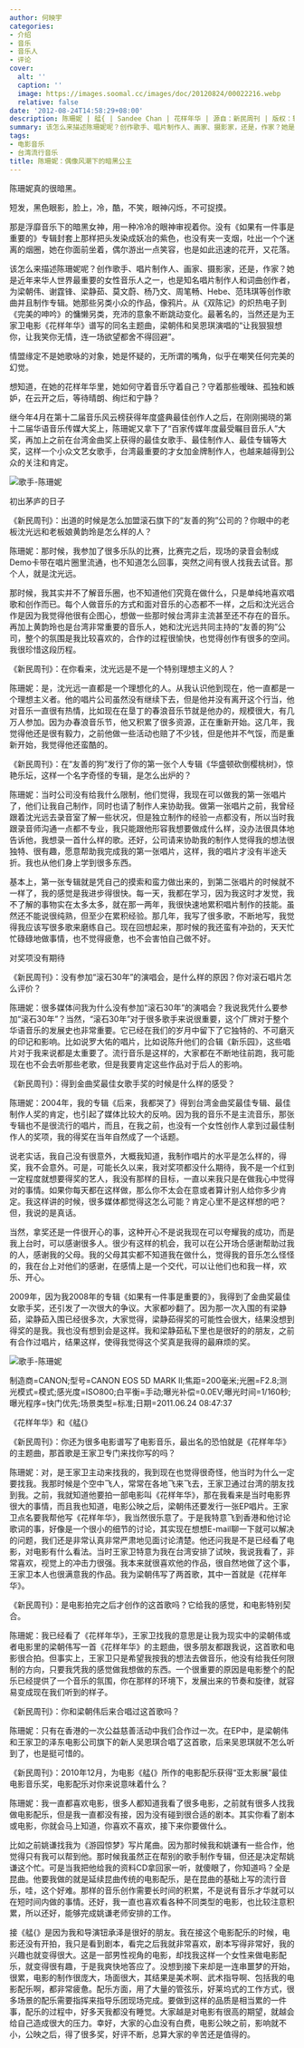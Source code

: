 ```yaml
---
author: 何映宇
categories:
- 介绍
- 音乐
- 音乐人
- 评论
cover:
  alt: ''
  caption: ''
  image: https://images.soomal.cc/images/doc/20120824/00022216.webp
  relative: false
date: '2012-08-24T14:58:29+08:00'
description: 陈珊妮 | 艋{ | Sandee Chan | 花样年华 | 源自：新民周刊 | 版权：转载 |  平均/总评分：00.00/0
summary: 该怎么来描述陈珊妮呢？创作歌手、唱片制作人、画家、摄影家，还是，作家？她是近年来华人世界最重要的女性音乐人之一，也是知名唱片制作人和词曲创作者，为梁朝伟、谢霆锋、梁静茹、莫文蔚、杨乃文、周笔畅、Hebe、范玮琪等创作歌曲并且制作专辑。她那些另类小众的作品，像鸦片。
tags:
- 电影音乐
- 台湾流行音乐
title: 陈珊妮：偶像风潮下的暗黑公主
---
```


陈珊妮真的很暗黑。

短发，黑色眼影，脸上，冷，酷，不笑，眼神闪烁，不可捉摸。

那是浮靡音乐下的暗黑女神，用一种冷冷的眼神审视着你。没有《如果有一件事是重要的》专辑封套上那样把头发染成妖冶的紫色，也没有夹一支烟，吐出一个个迷离的烟圈，她在你面前坐着，偶尔游出一点笑容，也是如此迅速的花开，又花落。

该怎么来描述陈珊妮呢？创作歌手、唱片制作人、画家、摄影家，还是，作家？她是近年来华人世界最重要的女性音乐人之一，也是知名唱片制作人和词曲创作者，为梁朝伟、谢霆锋、梁静茹、莫文蔚、杨乃文、周笔畅、Hebe、范玮琪等创作歌曲并且制作专辑。她那些另类小众的作品，像鸦片。从《双陈记》的炽热电子到《完美的呻吟》的慵懒另类，充沛的意象不断跳动变化。最著名的，当然还是为王家卫电影《花样年华》谱写的同名主题曲，梁朝伟和吴恩琪演唱的“让我狠狠想你，让我笑你无情，连一场欲望都舍不得回避”。

情盟缘定不是她歌咏的对象，她是怀疑的，无所谓的嘴角，似乎在嘲笑任何完美的幻觉。

想知道，在她的花样年华里，她如何守着音乐守着自己？守着那些暧昧、孤独和嫉妒，在云开之后，等待晴朗、绚烂和宁静？

继今年4月在第十二届音乐风云榜获得年度盛典最佳创作人之后，在刚刚揭晓的第十二届华语音乐传媒大奖上，陈珊妮又拿下了“百家传媒年度最受瞩目音乐人”大奖，再加上之前在台湾金曲奖上获得的最佳女歌手、最佳制作人、最佳专辑等大奖，这样一个小众文艺女歌手，台湾最重要的才女加金牌制作人，也越来越得到公众的关注和肯定。

![歌手-陈珊妮](https://images.soomal.cc/images/doc/20120824/00022216.webp)





初出茅庐的日子

《新民周刊》：出道的时候是怎么加盟滚石旗下的“友善的狗”公司的？你眼中的老板沈光远和老板娘黄韵玲是怎么样的人？

陈珊妮：那时候，我参加了很多乐队的比赛，比赛完之后，现场的录音会制成Demo卡带在唱片圈里流通，也不知道怎么回事，突然之间有很人找我去试音。那个人，就是沈光远。

那时候，我其实并不了解音乐圈，也不知道他们究竟在做什么，只是单纯地喜欢唱歌和创作而已。每个人做音乐的方式和面对音乐的心态都不一样，之后和沈光远合作是因为我觉得他很有企图心，想做一些那时候台湾非主流甚至还不存在的音乐。再加上黄韵玲也是台湾非常重要的音乐人，她和沈光远共同主持的“友善的狗”公司，整个的氛围是我比较喜欢的，合作的过程很愉快，也觉得创作有很多的空间。我很珍惜这段历程。

《新民周刊》：在你看来，沈光远是不是一个特别理想主义的人？

陈珊妮：是，沈光远一直都是一个理想化的人。从我认识他到现在，他一直都是一个理想主义者。他的唱片公司虽然没有继续下去，但是他并没有离开这个行当，他对音乐一直很有热情，比如现在在垦丁的春浪音乐节就是他办的，规模很大，有几万人参加。因为办春浪音乐节，他又积累了很多资源，正在重新开始。这几年，我觉得他还是很有毅力，之前他做一些活动也赔了不少钱，但是他并不气馁，而是重新开始，我觉得他还蛮酷的。

《新民周刊》：在“友善的狗”发行了你的第一张个人专辑《华盛顿砍倒樱桃树》，惊艳乐坛，这样一个名字奇怪的专辑，是怎么出炉的？

陈珊妮：当时公司没有给我什么限制，他们觉得，我现在可以做我的第一张唱片了，他们让我自己制作，同时也请了制作人来协助我。做第一张唱片之前，我曾经跟着沈光远去录音室了解一些状况，但是独立制作的经验一点都没有，所以当时我跟录音师沟通一点都不专业，我只能跟他形容我想要做成什么样，没办法很具体地告诉他，我想录一首什么样的歌。还好，公司请来协助我的制作人觉得我的想法很独特、很有趣，愿意帮助我完成我的第一张唱片，这样，我的唱片才没有半途夭折。我也从他们身上学到很多东西。

基本上，第一张专辑就是凭自己的摸索和蛮力做出来的，到第二张唱片的时候就不一样了，我的感觉是我进步得很快。每一天，我都在学习，因为我这时才发觉，我不了解的事物实在太多太多，就在那一两年，我很快速地累积唱片制作的技能。虽然还不能说很纯熟，但至少在累积经验。那几年，我写了很多歌，不断地写，我觉得我应该写很多歌来磨练自己。现在回想起来，那时候的我还蛮有冲劲的，天天忙忙碌碌地做事情，也不觉得疲惫，也不会害怕自己做不好。

对奖项没有期待

《新民周刊》：没有参加“滚石30年”的演唱会，是什么样的原因？你对滚石唱片怎么评价？

陈珊妮：很多媒体问我为什么没有参加“滚石30年”的演唱会？我说我凭什么要参加“滚石30年”？当然，“滚石30年”对于很多歌手来说很重要，这个厂牌对于整个华语音乐的发展史也非常重要。它已经在我们的岁月中留下了它独特的、不可磨灭的印记和影响。比如说罗大佑的唱片，比如说陈升他们的合辑《新乐园》，这些唱片对于我来说都是太重要了。流行音乐是这样的，大家都在不断地往前跑，我可能现在也不会去听那些老歌，但是我要肯定这些作品对于后人的影响。

《新民周刊》：得到金曲奖最佳女歌手奖的时候是什么样的感受？

陈珊妮：2004年，我的专辑《后来，我都哭了》得到台湾金曲奖最佳专辑、最佳制作人奖的肯定，也引起了媒体比较大的反响。因为我的音乐不是主流音乐，那张专辑也不是很流行的唱片，而且，在我之前，也没有一个女性创作人拿到过最佳制作人的奖项，我的得奖在当年自然成了一个话题。

说老实话，我自己没有很意外，大概我知道，我制作唱片的水平是怎么样的，得奖，我不会意外。可是，可能长久以来，我对奖项都没什么期待，我不是一个红到一定程度就想要得奖的艺人，我没有那样的目标，一直以来我只是在做我心中觉得对的事情。如果你每天都在这样做，那么你不太会在意或者算计别人给你多少肯定。我这样讲的时候，很多媒体都觉得这怎么可能？肯定心里不是这样想的吧？但，我说的是真话。

当然，拿奖还是一件很开心的事，这种开心不是说我现在可以夸耀我的成功，而是我上台时，可以感谢很多人。很少有这样的机会，我可以在公开场合感谢帮助过我的人，感谢我的父母。我的父母其实都不知道我在做什么，觉得我的音乐怎么怪怪的，我在台上对他们的感谢，在感情上是一个交代，可以让他们也和我一样，欢乐、开心。

2009年，因为我2008年的专辑《如果有一件事是重要的》，我得到了金曲奖最佳女歌手奖，还引发了一次很大的争议。大家都吵翻了。因为那一次入围的有梁静茹，梁静茹入围已经很多次，大家觉得，梁静茹得奖的可能性会很大，结果没想到得奖的是我。我也没有想到会是这样。我和梁静茹私下里也是很好的的朋友，之前有合作过唱片，结果这样，使得我觉得这个奖真是我得的最麻烦的奖。

![歌手-陈珊妮](https://images.soomal.cc/images/doc/20120824/00022217.webp)

制造商=CANON;型号=CANON EOS 5D MARK II;焦距=200毫米;光圈=F2.8;测光模式=模式;感光度=ISO800;白平衡=手动;曝光补偿=0.0EV;曝光时间=1/160秒;曝光程序=快门优先;场景类型=标准;日期=2011.06.24 08:47:37



《花样年华》和《艋{》

《新民周刊》：你还为很多电影谱写了电影音乐，最出名的恐怕就是《花样年华》的主题曲，那首歌是王家卫专门来找你写的吗？

陈珊妮：对，是王家卫主动来找我的，我到现在也觉得很奇怪，他当时为什么一定要找我。我那时候是个空中飞人，常常在各地飞来飞去，王家卫通过台湾的朋友找到我。之前，我就知道他要拍一部电影叫《花样年华》，那在我看来是当时电影界很大的事情，而且我也知道，电影公映之后，梁朝伟还要发行一张EP唱片。王家卫点名要我帮他写《花样年华》，我当然很乐意了。于是我特意飞到香港和他讨论歌词的事，好像是一个很小的细节的讨论，其实现在想想E-mail聊一下就可以解决的问题，我们还是非常认真非常严肃地见面讨论清楚。他还问我是不是已经看了电影，对电影有什么看法。当时王家卫特意为我在台湾安排了试映，我说我看了，非常喜欢，视觉上的冲击力很强。我本来就很喜欢他的作品，很自然地做了这个事，王家卫本人也很满意我的作品。我为梁朝伟写了两首歌，其中一首就是《花样年华》。

《新民周刊》：是电影拍完之后才创作的这首歌吗？它给我的感觉，和电影特别契合。

陈珊妮：我已经看了《花样年华》，王家卫找我的意思是让我为现实中的梁朝伟或者电影里的梁朝伟写一首《花样年华》的主题曲，很多朋友都跟我说，这首歌和电影很合拍。但事实上，王家卫只是希望我按我的想法去做音乐，他没有给我任何限制的方向，只要我凭我的感觉做我想做的东西。一个很重要的原因是电影整个的配乐已经提供了一个音乐的氛围，你在那样的环境下，发展出来的节奏和旋律，就容易变成现在我们听到的样子。

《新民周刊》：你和梁朝伟后来合唱过这首歌吗？

陈珊妮：只有在香港的一次公益慈善活动中我们合作过一次。在EP中，是梁朝伟和王家卫的泽东电影公司旗下的新人吴恩琪合唱了这首歌，后来吴恩琪就不怎么听到了，也是挺可惜的。

《新民周刊》：2010年12月，为电影《艋{》所作的电影配乐获得“亚太影展”最佳电影音乐奖，电影配乐对你来说意味着什么？

陈珊妮：我一直都喜欢电影，很多人都知道我看了很多电影，之前就有很多人找我做电影配乐，但是我一直都没有接，因为没有碰到很合适的剧本。其实你看了剧本或电影，你就会马上知道，你喜欢不喜欢，接下来你要做什么。

比如之前姚谦找我为《游园惊梦》写片尾曲。因为那时候我和姚谦有一些合作，他觉得只有我可以帮到他。那时候我虽然正在帮别的歌手制作专辑，但还是决定帮姚谦这个忙。可是当我把他给我的资料CD拿回家一听，就傻眼了，你知道吗？全是昆曲。他要我做的就是延续昆曲传统的电影配乐，是在昆曲的基础上写的流行音乐，哇，这个好难。那样的音乐创作需要长时间的积累，不是说有音乐才华就可以在短时间内做的事情。还好，我一直也喜欢看各种不同类型的电影，也比较注意积累，所以还好，能够完成姚谦老师安排的工作。

接《艋{》是因为我和导演钮承泽是很好的朋友。我在接这个电影配乐的时候，电影还没有开拍，我只是看到剧本，看完之后我就非常喜欢，剧本写得非常好，我的兴趣也就变得很大。这是一部男性视角的电影，却找我这样一个女性来做电影配乐，就变得很有趣，于是我爽快地答应了。没想到接下来却是一连串噩梦的开始，很累，电影的制作很庞大，场面很大，其结果是美术啊、武术指导啊、包括我的电影配乐啊，都非常疲惫。配乐方面，用了大量的管弦乐，好莱坞式的工作方式，很多场景的配乐需要指挥来指导乐团现场完成。要做到这样的品质是相当累的一件事，配乐的过程中，好多天我都没有睡觉。大家越是对电影有很高的期望，就越会给自己造成很大的压力。幸好，大家的心血没有白费，电影公映之前，影响就不小，公映之后，得了很多奖，好评不断，总算大家的辛苦还是值得的。
